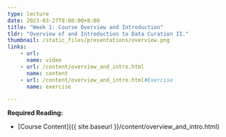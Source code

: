 ```yaml
---
type: lecture
date: 2023-03-27T8:00:00+8:00
title: "Week 1: Course Overview and Introduction"
tldr: "Overview of and Introduction to Data Curation II."
thumbnail: /static_files/presentations/overview.png
links:
    - url:
      name: video
    - url: /content/overview_and_intro.html
      name: content
    - url: /content/overview_and_intro.html#Exercise
      name: exercise

---
```

**Required Reading:**
- [Course Content]({{ site.baseurl }}/content/overview_and_intro.html)
